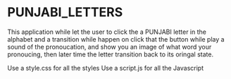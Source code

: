 # PUNJABI_LETTERS

This application while let the user to click the a PUNJABI letter
in the alphabet and a transition while happen on click that the button while
play a sound of the pronoucation, and show you an image of what word your pronoucing,
then later time the letter transition back to its oringal state.

Use a style.css for all the styles
Use a script.js for all the Javascript
